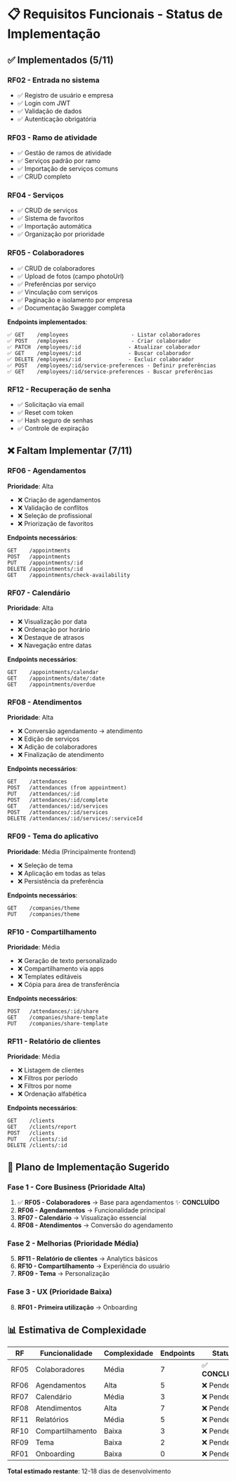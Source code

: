 # 📋 Requisitos Funcionais - Status de Implementação

## ✅ **Implementados (5/11)**

### **RF02 - Entrada no sistema**
- ✅ Registro de usuário e empresa
- ✅ Login com JWT
- ✅ Validação de dados
- ✅ Autenticação obrigatória

### **RF03 - Ramo de atividade**
- ✅ Gestão de ramos de atividade
- ✅ Serviços padrão por ramo
- ✅ Importação de serviços comuns
- ✅ CRUD completo

### **RF04 - Serviços**
- ✅ CRUD de serviços
- ✅ Sistema de favoritos
- ✅ Importação automática
- ✅ Organização por prioridade

### **RF05 - Colaboradores**
- ✅ CRUD de colaboradores
- ✅ Upload de fotos (campo photoUrl)
- ✅ Preferências por serviço
- ✅ Vinculação com serviços
- ✅ Paginação e isolamento por empresa
- ✅ Documentação Swagger completa

**Endpoints implementados**:
```
✅ GET    /employees                    - Listar colaboradores
✅ POST   /employees                    - Criar colaborador
✅ PATCH  /employees/:id               - Atualizar colaborador
✅ GET    /employees/:id               - Buscar colaborador
✅ DELETE /employees/:id               - Excluir colaborador
✅ POST   /employees/:id/service-preferences - Definir preferências
✅ GET    /employees/:id/service-preferences - Buscar preferências
```

### **RF12 - Recuperação de senha**
- ✅ Solicitação via email
- ✅ Reset com token
- ✅ Hash seguro de senhas
- ✅ Controle de expiração

## ❌ **Faltam Implementar (7/11)**

### **RF06 - Agendamentos**
**Prioridade**: Alta
- ❌ Criação de agendamentos
- ❌ Validação de conflitos
- ❌ Seleção de profissional
- ❌ Priorização de favoritos

**Endpoints necessários**:
```
GET    /appointments
POST   /appointments
PUT    /appointments/:id
DELETE /appointments/:id
GET    /appointments/check-availability
```

### **RF07 - Calendário**
**Prioridade**: Alta
- ❌ Visualização por data
- ❌ Ordenação por horário
- ❌ Destaque de atrasos
- ❌ Navegação entre datas

**Endpoints necessários**:
```
GET    /appointments/calendar
GET    /appointments/date/:date
GET    /appointments/overdue
```

### **RF08 - Atendimentos**
**Prioridade**: Alta
- ❌ Conversão agendamento → atendimento
- ❌ Edição de serviços
- ❌ Adição de colaboradores
- ❌ Finalização de atendimento

**Endpoints necessários**:
```
GET    /attendances
POST   /attendances (from appointment)
PUT    /attendances/:id
POST   /attendances/:id/complete
GET    /attendances/:id/services
POST   /attendances/:id/services
DELETE /attendances/:id/services/:serviceId
```

### **RF09 - Tema do aplicativo**
**Prioridade**: Média (Principalmente frontend)
- ❌ Seleção de tema
- ❌ Aplicação em todas as telas
- ❌ Persistência da preferência

**Endpoints necessários**:
```
GET    /companies/theme
PUT    /companies/theme
```

### **RF10 - Compartilhamento**
**Prioridade**: Média
- ❌ Geração de texto personalizado
- ❌ Compartilhamento via apps
- ❌ Templates editáveis
- ❌ Cópia para área de transferência

**Endpoints necessários**:
```
POST   /attendances/:id/share
GET    /companies/share-template
PUT    /companies/share-template
```

### **RF11 - Relatório de clientes**
**Prioridade**: Média
- ❌ Listagem de clientes
- ❌ Filtros por período
- ❌ Filtros por nome
- ❌ Ordenação alfabética

**Endpoints necessários**:
```
GET    /clients
GET    /clients/report
POST   /clients
PUT    /clients/:id
DELETE /clients/:id
```

## 🎯 **Plano de Implementação Sugerido**

### **Fase 1 - Core Business (Prioridade Alta)**
1. ✅ **RF05 - Colaboradores** → Base para agendamentos ✨ **CONCLUÍDO**
2. **RF06 - Agendamentos** → Funcionalidade principal
3. **RF07 - Calendário** → Visualização essencial
4. **RF08 - Atendimentos** → Conversão do agendamento

### **Fase 2 - Melhorias (Prioridade Média)**
5. **RF11 - Relatório de clientes** → Analytics básicos
6. **RF10 - Compartilhamento** → Experiência do usuário
7. **RF09 - Tema** → Personalização

### **Fase 3 - UX (Prioridade Baixa)**
8. **RF01 - Primeira utilização** → Onboarding

## 📊 **Estimativa de Complexidade**

| RF | Funcionalidade | Complexidade | Endpoints | Status |
|----|---------------|--------------|-----------|---------|
| RF05 | Colaboradores | Média | 7 | ✅ **CONCLUÍDO** |
| RF06 | Agendamentos | Alta | 5 | ❌ Pendente |
| RF07 | Calendário | Média | 3 | ❌ Pendente |
| RF08 | Atendimentos | Alta | 7 | ❌ Pendente |
| RF11 | Relatórios | Média | 5 | ❌ Pendente |
| RF10 | Compartilhamento | Baixa | 3 | ❌ Pendente |
| RF09 | Tema | Baixa | 2 | ❌ Pendente |
| RF01 | Onboarding | Baixa | 0 | ❌ Pendente |

**Total estimado restante**: 12-18 dias de desenvolvimento